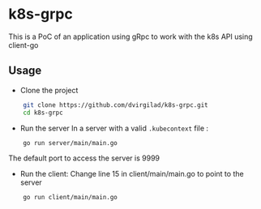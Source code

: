 # k8s-grpc
This is a PoC of an application using gRpc to work with the k8s API using client-go


## Usage
* Clone the project
```bash
    git clone https://github.com/dvirgilad/k8s-grpc.git
    cd k8s-grpc
```
* Run the server
In a server with a valid `.kubecontext` file :
```bash
    go run server/main/main.go
```
The default port to access the server is 9999

* Run the client:
Change line 15 in client/main/main.go to point to the server
```bash
    go run client/main/main.go  
```

